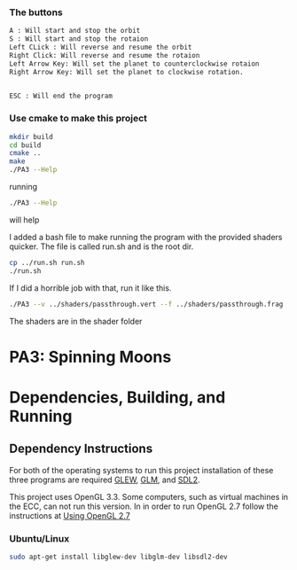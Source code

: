 ### The buttons 
```bash
A : Will start and stop the orbit
S : Will start and stop the rotaion 
Left CLick : Will reverse and resume the orbit 
Right Click: Will reverse and resume the rotaion
Left Arrow Key: Will set the planet to counterclockwise rotaion
Right Arrow Key: Will set the planet to clockwise rotation.


ESC : Will end the program
```

### Use cmake to make this project

```bash
mkdir build
cd build
cmake ..
make
./PA3 --Help
```
running 
```bash
./PA3 --Help
```
will help

I added a bash file to make running the program with the provided shaders quicker. The file is called run.sh and is the root dir.
```bash
cp ../run.sh run.sh
./run.sh
```
If I did a horrible job with that, run it like this.
```bash
./PA3 --v ../shaders/passthrough.vert --f ../shaders/passthrough.frag
```

The shaders are in the shader folder


# PA3: Spinning Moons

# Dependencies, Building, and Running

## Dependency Instructions
For both of the operating systems to run this project installation of these three programs are required [GLEW](http://glew.sourceforge.net/), [GLM](http://glm.g-truc.net/0.9.7/index.html), and [SDL2](https://wiki.libsdl.org/Tutorials).

This project uses OpenGL 3.3. Some computers, such as virtual machines in the ECC, can not run this version. In in order to run OpenGL 2.7 follow the instructions at [Using OpenGL 2.7](https://github.com/HPC-Vis/computer-graphics/wiki/Using-OpenGL-2.7)

### Ubuntu/Linux
```bash
sudo apt-get install libglew-dev libglm-dev libsdl2-dev
```



